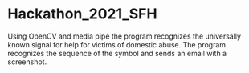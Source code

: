 # Hackathon_2021_SFH
Using OpenCV and media pipe 
the program recognizes the universally known signal for help for victims of domestic abuse. 
The program recognizes the sequence of the symbol and sends an email with a screenshot.
